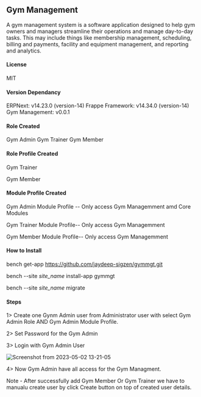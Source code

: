 ## Gym Management

A gym management system is a software application designed to help gym owners and managers streamline their operations and manage day-to-day tasks. This may include things like membership management, scheduling, billing and payments, facility and equipment management, and reporting and analytics.

#### License

MIT

#### Version Dependancy
ERPNext: v14.23.0 (version-14)
Frappe Framework: v14.34.0 (version-14)
Gym Management: v0.0.1

#### Role Created
Gym Admin
Gym Trainer
Gym Member


#### Role Profile Created
Gym Trainer

Gym Member

#### Module Profile Created

Gym Admin Module Profile -- Only access Gym Managemment amd Core Modules

Gym Trainer Module Profile-- Only access Gym Managemment

Gym Member Module Profile-- Only access Gym Managemment

####  How to Install

bench get-app https://github.com/jaydeep-sigzen/gymmgt.git

bench --site *site_name* install-app gymmgt

bench --site *site_name* migrate

#### Steps
1> Create one Gynm Admin user from Administrator user with select Gym Admin Role AND  Gym Admin Module Profile.

2> Set Password for the Gym Admin

3> Login with Gym Admin User

![Screenshot from 2023-05-02 13-21-05](https://user-images.githubusercontent.com/127377825/235610187-bd01dabf-612c-45be-8621-f9220fbbb83f.png)

4> Now Gym Admin have all access for the Gym Managment.

Note - After successfully add Gym Member Or Gym Trainer we have to manualu create user by click Create button on top of created user details.




